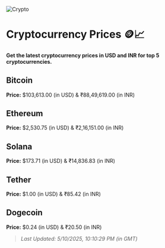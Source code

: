 
![Crypto](https://www.techguide.com.au/wp-content/uploads/2020/11/crypto3.jpeg)

# Cryptocurrency Prices 🪙📈

#### Get the latest cryptocurrency prices in USD and INR for top 5 cryptocurrencies.

## Bitcoin

**Price:** $103,613.00 (in USD) & ₹88,49,619.00 (in INR)

## Ethereum

**Price:** $2,530.75 (in USD) & ₹2,16,151.00 (in INR)

## Solana

**Price:** $173.71 (in USD) & ₹14,836.83 (in INR)

## Tether

**Price:** $1.00 (in USD) & ₹85.42 (in INR)

## Dogecoin

**Price:** $0.24 (in USD) & ₹20.50 (in INR)

> _Last Updated: 5/10/2025, 10:10:29 PM (in GMT)_
